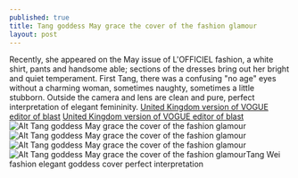 ```yaml
---
published: true
title: Tang goddess May grace the cover of the fashion glamour
layout: post
---
```

Recently, she appeared on the May issue of L\'OFFICIEL fashion, a white shirt, pants and handsome able; sections of the dresses bring out her bright and quiet temperament. First Tang, there was a confusing \"no age\" eyes without a charming woman, sometimes naughty, sometimes a little stubborn. Outside the camera and lens are clean and pure, perfect interpretation of elegant femininity. [United Kingdom version of VOGUE editor of blast](http://www.focalstyle.com/2015/12/20/united-kingdom-version-of-vogue-editor-of-blast-magazine-insider-claiming-to/) [United Kingdom version of VOGUE editor of blast](http://www.focalstyle.com/2015/12/20/united-kingdom-version-of-vogue-editor-of-blast-magazine-insider-claiming-to/)![Alt Tang goddess May grace the cover of the fashion glamour](https://c2.staticflickr.com/2/1703/23881960800_e5f18f8cdc_b.jpg)![Alt Tang goddess May grace the cover of the fashion glamour](https://c2.staticflickr.com/2/1710/24151497846_f293cbfb71_b.jpg)![Alt Tang goddess May grace the cover of the fashion glamour](https://c2.staticflickr.com/2/1717/24177597665_6bbbd1d18a_b.jpg)![Alt Tang goddess May grace the cover of the fashion glamour](https://c2.staticflickr.com/2/1504/24094991861_66a652f546_b.jpg)Tang Wei fashion elegant goddess cover perfect interpretation